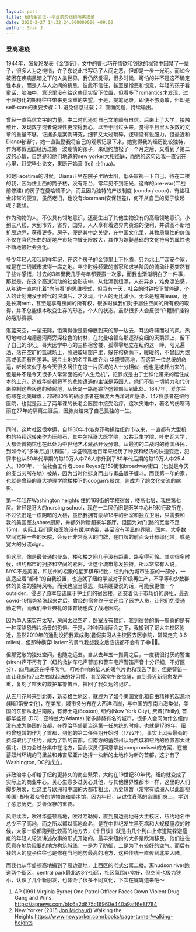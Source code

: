 ```yaml
---
layout: post
title: 纽约金锁记--毕业前的纽约隔离记录
date: 2020-2-27 14:32:24.000000000 +09:00
author: Shan J.
---
```



### 登高避疫

1944年，张爱玲发表《金锁记》，文中的曹七巧在情欲和钱欲的枷锁中囚禁了一辈子，很多人为之惋惜，许子东说此书写尽了人间之恶，但却是一步一光明。而如今被困在疾病黑暗之下的人类世界，我仍然觉得，很多时候，可怕的并不是这不确定性本身，而是人与人之间的猜忌，彼此不信任，甚至是憎恶和恨意，年轻的孩子看童话，脑海中，意识里没有给这些现实留下位置，但看多了romantics才发现，过于理想化的期待往往带来更深重的失望，于是，提笔记录，即便不够勇敢，但却是self-care的重要步骤：1. 避免信息过载；2. 直面问题，持续输出。

曾经一直笃信文字的力量，中二时代还对自己文笔颇有自信。后来上了大学，接触统计，发现数字或者说理性更深得我心，以至于回过头来，觉得平日里大多数的文章的重量不够，证据多是案例研究，细节又太过琐碎，逻辑没有说服力，但最近和Diana电话时，她一直鼓励我将自己的观察记录下来，她觉得我的经历比较独特，作为寒假回国经历过第一波疫情的孩子，来纽约放松了一个月之后，又看到了第二波的心情，自然是和他们地道的new yorker大相径庭，而她的这句话我一直记在心里，赶完毕业论文，果断开始营 (fei) 业(hua)。

和她Facetime的时候，Diana正坐在院子里晒太阳，低头审视一下自己，待在二楼的我，因为住上西的筒子楼，没有阳台，常年见不到阳光，这样的pre-war(二战前修建) 的房子在曼哈顿不少，而且因为独特的产权制度 (condo / coop)，有些租金非常的便宜，虽然老旧，也没有doorman(安保较差)，何不从自己的房子谈起呢？我想。

作为动物的人，不仅具有领地意识，还诞生出了其他生物没有的高级领地意识。小到三八线，大到市界，省界，国界，人人享有着边界内资源的便利，并试图不断地扩展边界，获得更多。房子，便是其中之关键，在中国文化里，其物质属性的价值不仅在当代扭曲的房地产市场中被无限放大，其作为嫁娶基础的文化符号的属性也不断地被社会强化。

多少年轻人和我同样年纪，在这个房子的金锁里上下扑腾，只为北上广深安个家，或是在二线城市求得一席之地。年少时候频繁的搬家和求学阶段的流动让我突然有了些许感悟，过去的3年里我几乎每年都要搬一次家，而我也渐渐明白了一件事，那就是，在这个高速流动的社会形态中，从北漂到纽漂，人在异乡，难免漂泊感，从年幼一直内化着“向前看”的思维模式，但当有一天，社会的时钟按下暂停键，个人的计划淹没于时代的浪潮后，才发现，个人的无比渺小。无论是短期lease，还是长期rent，甚至是享有房间的所有权，很多时候我们对于居住空间的所有权的取得，并不总能根本改变生存的形态，个人的状态。~~虽然很多人会反驳“户籍制”挂钩的隐形资源~~.

湛蓝天空，一望无际，饱满得像是要伸展到天的那一边去，耳边呼啸而过的风，热切地吻过哈德逊河两旁深棕色的树林，在北曼哈顿岛那逐渐变细的天鹅颈上，留下了自己的印记。哥大医学中心的三栋宿舍楼，孤零零地立在纽约这一畔，阳光遍洒，落在空旷的篮球场上，照进玻璃窗户里，躲在榕树荫下，暖暖的，不曾因为或高或低而有所差异。这片土地的名字叫做乔治 华盛顿高地，而这第一位总统的命运，听起来似乎与今天很多居住在这一片区域的人十分相似--他也是被赶出来的，但是并不是今天很多人常常面临的“人生危机”，犯罪或是由于士绅化带来的居住成本的上升。造成华盛顿将军的悲惨遭遇的主谋是英国人，他们不惜一切努力和代价来控制这些叛逃的殖民地，从长岛一路追踪华盛顿部队到此处。1847年，爱尔兰伤寒在北美肆虐，超过80%的确诊患者在横渡大西洋时所感染，147位患者在纽约医院，也就是我上了两年课的长老会医院中接受治疗。这次灾难中，著名的伤寒玛丽在27年的隔离生涯后，因肺炎结束了自己孤独的一生。

<img src="https://media.newyorker.com/photos/590965c66552fa0be682ee53/master/w_2560%2Cc_limit/Michaud-Washington-Heights.jpg" alt="Washington Heights 1986." style="zoom:16%;" />

同时，这片社区很幸运，自1930年小洛克菲勒捐给纽约市以来，一直都有大型机构的持续运转来作为压舱石，其中包括哥大医学院，公共卫生学院，叶史瓦大学，大都会博物馆也在此处为中世纪艺术藏品开设分馆。从最初的二战时的德国移民，到如今的“多米尼加共和国”，华盛顿高地百年来经历了种族和经济的快速变迁，犯罪率也从60年代早期的每10万人中7.6人攀升到了80年代后期的每10万人中25.4人。1991年，一位社会工作者Jose Reyes在159街和broadway街口（也就是今天的麦当劳所在地）被杀，因为当时他挺身而出与毒品贩子缠斗。而我第一年的家，也就是曾经的哥大护理学院楼楼下的coogan’s餐馆，则成为了跨文化交流的缩影。

第一年我在Washington heights 住的168街的学校宿舍，楼高七层，我住第七层。曾经是哥大的nursing school，现在一二层仍旧是医学中心HR和行政所在，不过依旧是一栋阴暗的大楼，虽然我拥有豪华18平的卧室和独立卫浴，只需要和我的美国室友share厨房，并额外附赠超豪华客厅，但因为对门(路的宽度不足15m)，实际上我们家和医院没有缓冲地带，甚至没有明显的界限，国内，大多数空间宽裕一些的医院，会设计非常宽大的门牌，在门牌的前面设计有绿化带，或是宽大的分流sign。

但这里，像是最普通的曼岛，楼和楼之间几乎没有距离，路窄得可怜。其实很多时候，纽约都市的拥挤和空间的紧密，让这个城市愈发独特，所以常常有人说，NYC不是美国，和加州的松散的星罗棋布相比，纽约作为城市生态的一部分，一直适应着“都市”的自我设置，也造就了纽约学派对于阶级再生产，不平等和少数群体的关注的独特风格。而我也应当感恩，如果硬要说的话，可能我更像一个outsider，侵占了原本应该属于护士们的宿舍楼，还交着低于市场价的房租，最近covid-19情势紧张起来之后，曾经的宿舍终于交还给了医护人员，让他们免受通勤之苦，而我们毕业典礼的体育场也成了战地医院。

因为单人床实在太窄，房间太过空旷，卧室没有顶灯，我到宿舍的第一周真的是有一种深陷恐怖片场景的恐惧。于是，种种因缘际会之下，我搬到了哥大主校区附近，虽然2019年的通勤没把我累成狗(暑假实习从主校区去医学院，常常走完 3.6 miles)，但那种横穿Harlem的勇气我想我之后应该都不会有了😂🤷‍♀️。

但那宽敞的独处空间，也随之远去。自从去年五一搬离之后，一度我很讨厌的警笛(siren)声不再有了（纽约救护车电声警笛和警车电声警笛声音十分详细，不好区分），四月底还在呼呼吹气，叮咚作响的恼人的暖气片也和我告了别，但是警笛一直让我保持7点左右就起床的好习惯，甚至常常午夜惊醒，直到最近新冠愈发严重，复刻了喧天的救护车警笛声，拉回了我久远的记忆。

从五月花号来到北美，新英格兰地区，就成为了如今美国文化和自由精神的起源地 (非印第安文化)，在美东，城市多分布在大西洋沿岸，与中国的东南沿海类似，美国的东部从北往南数，有博士屯(Boston), 纽约(New York City), 费城(Philly), 首都华盛顿 (DC) , 亚特兰大(Atlanta) 诸多赫赫有名的城市，很多人会问为什么纽约没有成为美国的首都，在乔治华盛顿当选第一任总统的时候，也就是1789年，纽约曾短暂的作为了首都，到他的第二任任期开始时（1792年)，事实上风头最劲的费城取代了纽约，成为了新的首都。但南方的蓄奴州认为费城和纽约的位置都太过偏北，权力会过分集中在北方，因此议员们同意拿出compromised的方案，在被蓄奴州环绕的马里兰和弗吉尼亚州选择一块新的土地作为新的首都，这才有了Washington, DC的成立。

非政治中心却给了纽约更持久的商业繁荣，大约在19世纪30年代，纽约就变成了实际上的商业中心。关心生意多过关心其他，与其他世界性都市一样，这里的人们脚步匆匆，但这里与欧洲和中国的大都市相比，历史短暂（常常有欧洲人以此鄙视美国) 却有着众多的博物馆和美术馆，因为年轻，从过往衰落的帝国们身上，学到了感恩历史，妥善保存的重要。

风继续吹，吹过华盛顿高地，吹过哈勒姆，直到晨边高地哥大主校区，纽约地名中总少不了高地，而之所以都以高地命名，是在中世纪发生黑死病和大规模瘟疫的时候，大家一般都跑到比较高的地方去，《十日谈》就是由几个到山上修道院躲避瘟疫的年轻人轮流讲述故事的形式开始的。最早来纽约的大多是欧洲移民，他们往往愿意在地势险要的地方构筑城堡，一是为了防御，二是为了有较好的空气。而后有钱的人的屋子往往也是修在当地地势最高的地方，这种传统一直传到北美大陆。

而我也从华盛顿高地搬到了晨边高地，上西区的老式公寓二楼。离hudson river跑道两个街区，central park最北边3个街区，社区氛围非常好，但空间也极为狭小，认识了几个新朋友，也体会了很多不同文化，下次在娓娓道来吧～



1. AP (1991 Virginia Byrne) One Patrol Officer Faces Down Violent Drug Gang and Wins. https://apnews.com/bfc6a2d675c16960e440a9aff6e8f784
2. New Yorker (2015 [Jon Michaud](https://www.newyorker.com/contributors/jon-michaud)) Walking the Heights.https://www.newyorker.com/books/page-turner/walking-heights
